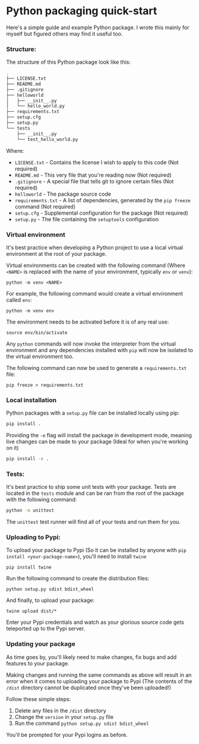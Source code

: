 # Python packaging quick-start

Here's a simple guide and example Python package. I wrote this mainly for myself but figured others may find it
 useful too.

### Structure:

The structure of this Python package look like this:

```sh
.
├── LICENSE.txt
├── README.md
├── .gitignore
├── helloworld
│   ├── __init__.py
│   └── hello_world.py
├── requirements.txt
├── setup.cfg
├── setup.py
└── tests
    ├── __init__.py
    └── test_hello_world.py
```

Where:

- `LICENSE.txt` - Contains the license I wish to apply to this code (Not required)
- `README.md` - This very file that you're reading now (Not required)
- `.gitignore` - A special file that tells git to ignore certain files (Not required)
- `helloworld` - The package source code
- `requirements.txt` - A list of dependencies, generated by the `pip freeze` command (Not required)
- `setup.cfg` - Supplemental configuration for the package (Not required)
- `setup.py` - The file containing the `setuptools` configuration


### Virtual environment

It's best practice when developing a Python project to use a local virtual environment at the root of your package.

Virtual environments can be created with the following command (Where `<NAME>` is replaced with the name of your
 environment, typically `env` or `venv`):

```shell script
python -m venv <NAME>
```

For example, the following command would create a virtual environment called `env`:

```shell script
python -m venv env
```

The environment needs to be activated before it is of any real use:

```shell script
source env/bin/activate
```

Any `python` commands will now invoke the interpreter from the virtual environment and any dependencies
 installed with `pip` will now be isolated to the virtual environment too.
 
The following command can now be used to generate a `requirements.txt` file:

```shell script
pip freeze > requirements.txt
```

### Local installation

Python packages with a `setup.py` file can be installed locally using pip:

```sh
pip install .
```

Providing the `-e` flag will install the package in development mode, meaning live changes can be made to your
 package (Ideal for when you're working on it)
 
 ```sh
pip install -e .
```

### Tests:

It's best practice to ship some unit tests with your package. Tests are located in the `tests` module and can be ran
 from the root of the package with the following command:
 
```sh
python -m unittest
```

The `unittest` test runner will find all of your tests and run them for you.


### Uploading to Pypi:

To upload your package to Pypi (So it can be installed by anyone with `pip install <your-package-name>`), you'll need
 to install `twine`
 
```shell script
pip install twine
```

Run the following command to create the distribution files:

```shell script
python setup.py sdist bdist_wheel
```

And finally, to upload your package:

```shell script
twine upload dist/*
```

Enter your Pypi credentials and watch as your glorious source code gets teleported up to the Pypi server.

### Updating your package

As time goes by, you'll likely need to make changes, fix bugs and add features to your package.

Making changes and running the same commands as above will result in an error when it comes to uploading your
 package
 to Pypi (The contents of the `/dist` directory cannot be duplicated once they've been uploaded!)
 
Follow these simple steps:

1. Delete any files in the `/dist` directory
2. Change the `version` in your `setup.py` file
3. Run the command `python setup.py sdist bdist_wheel`

You'll be prompted for your Pypi logins as before.

